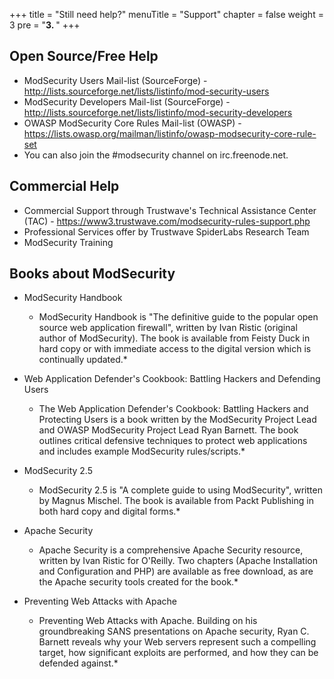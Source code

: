 +++
title = "Still need help?"
menuTitle = "Support"
chapter = false
weight = 3
pre = "<b>3. </b>"
+++

Open Source/Free Help
---------------------

-   ModSecurity Users Mail-list (SourceForge) -
    <http://lists.sourceforge.net/lists/listinfo/mod-security-users>
-   ModSecurity Developers Mail-list (SourceForge) -
    <http://lists.sourceforge.net/lists/listinfo/mod-security-developers>
-   OWASP ModSecurity Core Rules Mail-list (OWASP) -
    <https://lists.owasp.org/mailman/listinfo/owasp-modsecurity-core-rule-set>
-   You can also join the #modsecurity channel on irc.freenode.net.

Commercial Help
---------------

-   Commercial Support through Trustwave\'s Technical Assistance Center
    (TAC) - <https://www3.trustwave.com/modsecurity-rules-support.php>
-   Professional Services offer by Trustwave SpiderLabs Research Team
-   ModSecurity Training

Books about ModSecurity
-----------------------

- ModSecurity Handbook

    * ModSecurity Handbook is "The definitive guide to the popular
    open source web application firewall", written by Ivan Ristic
    (original author of ModSecurity). The book is available from
    Feisty Duck in hard copy or with immediate access to the digital
    version which is continually updated.*

- Web Application Defender's Cookbook: Battling Hackers and Defending Users

    * The Web Application Defender's Cookbook: Battling Hackers and
    Protecting Users is a book written by the ModSecurity Project
    Lead and OWASP ModSecurity Project Lead Ryan Barnett. The book
    outlines critical defensive techniques to protect web
    applications and includes example ModSecurity rules/scripts.*

- ModSecurity 2.5

    * ModSecurity 2.5 is "A complete guide to using ModSecurity",
    written by Magnus Mischel. The book is available from Packt
    Publishing in both hard copy and digital forms.*

- Apache Security

    * Apache Security is a comprehensive Apache Security resource,
    written by Ivan Ristic for O'Reilly. Two chapters (Apache
    Installation and Configuration and PHP) are available as free
    download, as are the Apache security tools created for the
    book.*

- Preventing Web Attacks with Apache

    * Preventing Web Attacks with Apache. Building on his
    groundbreaking SANS presentations on Apache security, Ryan C.
    Barnett reveals why your Web servers represent such a compelling
    target, how significant exploits are performed, and how they can
    be defended against.*
